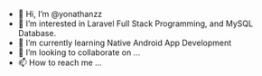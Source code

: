 - 👋 Hi, I’m @yonathanzz
- 👀 I’m interested in Laravel Full Stack Programming, and MySQL Database.
- 🌱 I’m currently learning Native Android App Development
- 💞️ I’m looking to collaborate on ...
- 📫 How to reach me ...

<!---
yonathanzz/yonathanzz is a ✨ special ✨ repository because its `README.md` (this file) appears on your GitHub profile.
You can click the Preview link to take a look at your changes.
--->
